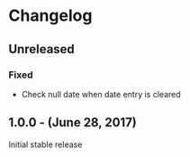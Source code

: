 Changelog
=========

Unreleased
----------
### Fixed
* Check null date when date entry is cleared

1.0.0 - (June 28, 2017)
------------------
Initial stable release
